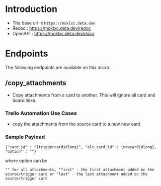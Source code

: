 # Introduction

- The base url is `https://moklxc.deta.dev`
- Redoc : https://moklxc.deta.dev/redoc
- OpenAPI : https://moklxc.deta.dev/docs

# Endpoints

The following endpoints are available on this micro :

## /copy_attachments

- Copy attachments from a card to another. This will ignore all card and board links.


### Trello Automation Use Cases

- copy the attachments from the source card to a new new card.

### Sample Payload

`{"card_id" : "{triggercardidlong}", "alt_card_id" : {newcardidlong}, "option" : ""}`

where option can be

`"" for all attachments,
"first" - the first attachment added on the source/trigger card or
"last" - the last attachment added on the source/trigger card`

